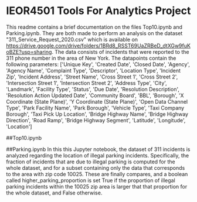 # IEOR4501 Tools For Analytics Project
This readme contains a brief documentation on the files Top10.ipynb and Parking.ipynb. They are both made to perform an analysis on the dataset "311_Service_Request_2020.csv" which is available on https://drive.google.com/drive/folders/1BRd8_RSST69UaZRBeD_dtXGw9fuKoBZE?usp=sharing.
The data consists of incidents that were reported to the 311 phone number in the area of New York. The datapoints contain the following parameters: ['Unique Key', 'Created Date', 'Closed Date', 'Agency', 'Agency Name',
       'Complaint Type', 'Descriptor', 'Location Type', 'Incident Zip',
       'Incident Address', 'Street Name', 'Cross Street 1', 'Cross Street 2',
       'Intersection Street 1', 'Intersection Street 2', 'Address Type',
       'City', 'Landmark', 'Facility Type', 'Status', 'Due Date',
       'Resolution Description', 'Resolution Action Updated Date',
       'Community Board', 'BBL', 'Borough', 'X Coordinate (State Plane)',
       'Y Coordinate (State Plane)', 'Open Data Channel Type',
       'Park Facility Name', 'Park Borough', 'Vehicle Type',
       'Taxi Company Borough', 'Taxi Pick Up Location', 'Bridge Highway Name',
       'Bridge Highway Direction', 'Road Ramp', 'Bridge Highway Segment',
       'Latitude', 'Longitude', 'Location']
 


##Top10.ipynb

##Parking.ipynb
In this this Jupyter notebook, the dataset of 311 incidents is analyzed regarding the location of illegal parking incidents. 
Specifically, the fraction of incidents that are due to illegal parking is computed for the whole dataset, and for a subset containing only the data that corresponds to the area with zip code 10025.
These are finally compares, and a boolean called higher_parking_proportion is set True if the proportion of illegal parking incidents within the 10025 zip area is larger that that proportion for the whole dataset, and False otherwise.



